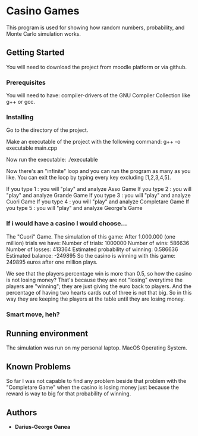 # Casino Games

This program is used for showing how random numbers, probability, and Monte Carlo simulation works. 

## Getting Started

You will need to download the project from moodle platform or via github.

### Prerequisites

You will need to have: compiler-drivers of the GNU Compiler Collection like g++ or gcc. 

### Installing

Go to the directory of the project. 

Make an executable of the project with the following command: g++ -o executable main.cpp

Now run the executable: ./executable 

Now there's an "infinite" loop and you can run the program as many as you like. You can exit the loop by typing every key excluding [1,2,3,4,5].

If you type 1 : you will "play" and analyze Asso Game
If you type 2 : you will "play" and analyze Grande Game
If you type 3 : you will "play" and analyze Cuori Game
If you type 4 : you will "play" and analyze Completare Game
If you type 5 : you will "play" and analyze George's Game

### If i would have a casino I would choose...

The "Cuori" Game.
The simulation of this game:
After 1.000.000 (one million) trials we have:
Number of trials: 1000000
Number of wins: 586636
Number of losses: 413364
Estimated probability of winning: 0.586636
Estimated balance: -249895
So the casino is winning with this game: 249895 euros after one million
plays.

We see that the players percentage win is more than 0.5, so how the casino is not losing money?
That's because they are not "losing" everytime the players are "winning"; they are just giving the euro back 
to players. And the percentage of having two hearts cards out of three is not that big. So in this way they are
keeping the players at the table until they are losing money. 

### Smart move, heh?


## Running environment

The simulation was run on my personal laptop. MacOS Operating System.

## Known Problems

So far I was not capable to find any problem beside that problem with the "Completare Game" when 
the casino is losing money just because the reward is way to big for that probability of winning.

## Authors

* **Darius-George Oanea**




